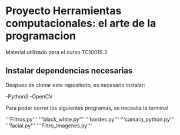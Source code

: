 # Proyecto Herramientas computacionales: el arte de la programacion

Material utilizado para el curso TC1001S.2

## Instalar dependencias necesarias

Despues de clonar este repositorio, es necesario instalar:

-Python3
-OpenCV

Para poder correr los siguientes programas, se necesita la terminal

'''Filtros.py'''
'''black_white.py'''
'''bordes.py'''
'''camara_python.py'''
'''facial.py'''
'''Filtro_Imagenes.py'''
